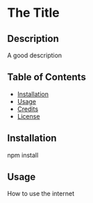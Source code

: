 # The Title
## Description

A good description

## Table of Contents
* [Installation](#installation)
* [Usage](#usage)
* [Credits](#credits)
* [License](#license)

## Installation

npm install

## Usage
How to use the internet